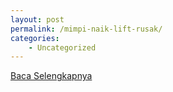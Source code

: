 ```yaml
---
layout: post
permalink: /mimpi-naik-lift-rusak/
categories:
    - Uncategorized
---
```


[Baca Selengkapnya](/08)